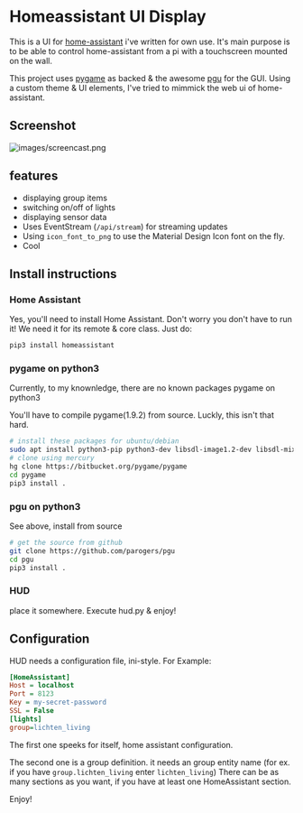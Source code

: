 # Homeassistant UI Display
This is a UI for [home-assistant](http://home-assistant.io) i've 
written for own use. It's main purpose is to be able to control
home-assistant from a pi with a touchscreen mounted on the wall.

This project uses [pygame](http://pygame.org) as backed & the awesome
[pgu](https://github.com/parogers/pgu) for the GUI. Using a custom theme
& UI elements, I've tried to mimmick the web ui of home-assistant.

## Screenshot
![images/screencast.png](images/screencast.png)

## features
* displaying group items
* switching on/off of lights
* displaying sensor data
* Uses EventStream (`/api/stream`) for streaming updates
* Using `icon_font_to_png` to use the Material Design Icon font on the fly.
* Cool

## Install instructions
### Home Assistant

Yes, you'll need to install Home Assistant. Don't worry you don't have to run it! We need it for its remote & core class.
Just do:

```bash
pip3 install homeassistant
```

### pygame on python3

Currently, to my knownledge, there are no known packages pygame on python3

You'll have to compile pygame(1.9.2) from source. Luckly, this isn't that hard.

```bash
# install these packages for ubuntu/debian
sudo apt install python3-pip python3-dev libsdl-image1.2-dev libsdl-mixer1.2-dev  libsdl-ttf2.0-dev libsdl1.2-dev libsmpeg-dev python-numpy subversion  libportmidi-dev
# clone using mercury
hg clone https://bitbucket.org/pygame/pygame
cd pygame
pip3 install .
```

### pgu on python3

See above, install from source
```bash
# get the source from github
git clone https://github.com/parogers/pgu
cd pgu
pip3 install .
```

### HUD
place it somewhere. Execute hud.py & enjoy!

## Configuration

HUD needs a configuration file, ini-style. For Example:

```ini
[HomeAssistant]
Host = localhost
Port = 8123
Key = my-secret-password
SSL = False
[lights]
group=lichten_living
```

The first one speeks for itself, home assistant configuration.

The second one is a group definition. it needs an group entity name
(for ex. if you have `group.lichten_living` enter `lichten_living`)
There can be as many sections as you want, if you have at least one
HomeAssistant section.


Enjoy!